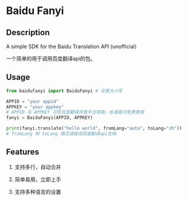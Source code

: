 # Baidu Fanyi

## Description
A simple SDK for the Baidu Translation API (unofficial)

一个简单的用于调用百度翻译api的包。

## Usage

```python
from baidufanyi import BaiduFanyi # 注意大小写

APPID = "your appid"
APPKEY = "your appkey"
# APPID 与 APPKEY 可在百度翻译开放平台获取，标准版可免费使用
fanyi = BaiduFanyi(APPID, APPKEY)

print(fanyi.translate("hello world", fromLang="auto", toLang="zh")) 
# fromLang 和 toLang 格式请查阅百度翻译api文档

```

## Features

1. 支持多行，自动合并

2. 简单易用，立即上手

3. 支持多种语言的设置
